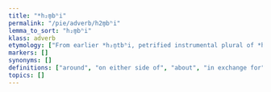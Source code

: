 ```yaml
---
title: "*h₂m̥bʰi"
permalink: "/pie/adverb/h2m̥bʰi"
lemma_to_sort: "h₂m̥bʰi"
klass: adverb
etymology: ["From earlier *h₂n̥tbʰi, petrified instrumental plural of *h₂énts."]
markers: []
synonyms: []
definitions: ["around", "on either side of", "about", "in exchange for", "facing", "against"]
topics: []
---
```

